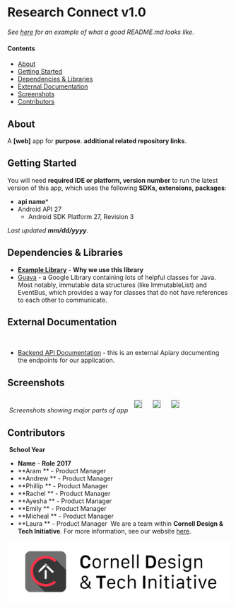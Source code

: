 # Research Connect v1.0
_See [here](https://github.com/cornell-dti/o-week-android/blob/master/README.md) for an example of what a good README.md looks like._
​
#### Contents
  - [About](#about)
  - [Getting Started](#getting-started)
  - [Dependencies & Libraries](#dependencies--libraries)
  - [External Documentation](#external-documentation)
  - [Screenshots](#screenshots)
  - [Contributors](#contributors)
​
## About
A **[web]** app for **purpose**. **additional related repository links**.
​
## Getting Started
You will need **required IDE or platform, version number** to run the latest version of this app, which uses the following **SDKs, extensions, packages**:
​
 * **api name***
 * Android API 27
   * Android SDK Platform 27, Revision 3
 
_Last updated **mm/dd/yyyy**_.
​
## Dependencies & Libraries
 * **[Example Library](http://example.com)** - **Why we use this library**
 * [Guava](https://github.com/google/guava) - a Google Library containing lots of helpful classes for Java. Most notably, immutable data structures (like ImmutableList) and EventBus, which provides a way for classes that do not have references to each other to communicate.
​
## External Documentation
​
* [Backend API Documentation](https://apiary.io/) - this is an external Apiary documenting the endpoints for our application.
​
## Screenshots
​
_Screenshots showing major parts of app_
​
<img src="https://raw.githubusercontent.com/cornell-dti/o-week-android/master/Screenshots/1.png" width="250px" style="margin: 10px; border: 1px rgba(0,0,0,0.4) solid;"> <img src="https://raw.githubusercontent.com/cornell-dti/o-week-android/master/Screenshots/2.png" width="250px" style="margin: 10px; border: 1px rgba(0,0,0,0.4) solid;"> <img src="https://raw.githubusercontent.com/cornell-dti/o-week-android/master/Screenshots/3.png" width="250px" style="margin: 10px; border: 1px rgba(0,0,0,0.4) solid;">
​
## Contributors
​
**School Year**
 * **Name** - **Role**
​
**2017**
 * **Aram ** - Product Manager
 * **Andrew ** - Product Manager
 * **Phillip ** - Product Manager
 * **Rachel ** - Product Manager
 * **Ayesha ** - Product Manager
 * **Emily ** - Product Manager
 * **Micheal ** - Product Manager
 * **Laura ** - Product Manager
​
We are a team within **Cornell Design & Tech Initiative**. For more information, see our website [here](https://cornelldti.org/).
<img src="https://raw.githubusercontent.com/cornell-dti/design/master/Branding/Wordmark/Dark%20Text/Transparent/Wordmark-Dark%20Text-Transparent%403x.png">
​
